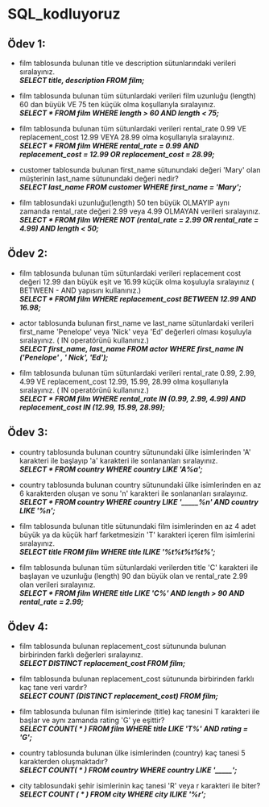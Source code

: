# SQL_kodluyoruz
## Ödev 1:  
- film tablosunda bulunan title ve description sütunlarındaki verileri sıralayınız.  
***SELECT title, description FROM film;***

- film tablosunda bulunan tüm sütunlardaki verileri film uzunluğu (length) 60 dan büyük VE 75 ten küçük olma koşullarıyla sıralayınız.  
***SELECT * FROM film WHERE length > 60 AND length < 75;***

- film tablosunda bulunan tüm sütunlardaki verileri rental_rate 0.99 VE replacement_cost 12.99 VEYA 28.99 olma koşullarıyla sıralayınız.  
***SELECT * FROM film WHERE rental_rate = 0.99 AND replacement_cost = 12.99 OR replacement_cost = 28.99;***

- customer tablosunda bulunan first_name sütunundaki değeri 'Mary' olan müşterinin last_name sütunundaki değeri nedir?  
***SELECT last_name FROM customer WHERE first_name = 'Mary';***

- film tablosundaki uzunluğu(length) 50 ten büyük OLMAYIP aynı zamanda rental_rate değeri 2.99 veya 4.99 OLMAYAN verileri sıralayınız.  
***SELECT * FROM film WHERE NOT (rental_rate = 2.99 OR rental_rate = 4.99) AND length < 50;***

## Ödev 2:
- film tablosunda bulunan tüm sütunlardaki verileri replacement cost değeri 12.99 dan büyük eşit ve 16.99 küçük olma koşuluyla sıralayınız ( BETWEEN - AND yapısını kullanınız.)  
***SELECT * FROM film WHERE replacement_cost BETWEEN 12.99 AND 16.98;***  

- actor tablosunda bulunan first_name ve last_name sütunlardaki verileri first_name 'Penelope' veya 'Nick' veya 'Ed' değerleri olması koşuluyla sıralayınız. ( IN operatörünü kullanınız.)  
***SELECT first_name, last_name FROM actor WHERE first_name IN ('Penelope' , ' Nick', 'Ed');***  

- film tablosunda bulunan tüm sütunlardaki verileri rental_rate 0.99, 2.99, 4.99 VE replacement_cost 12.99, 15.99, 28.99 olma koşullarıyla sıralayınız. ( IN operatörünü kullanınız.)   
***SELECT * FROM film WHERE rental_rate IN (0.99, 2.99, 4.99) AND replacement_cost IN (12.99, 15.99, 28.99);***   

## Ödev 3:
- country tablosunda bulunan country sütunundaki ülke isimlerinden 'A' karakteri ile başlayıp 'a' karakteri ile sonlananları sıralayınız.  
***SELECT * FROM country WHERE country LIKE 'A%a';***   

- country tablosunda bulunan country sütunundaki ülke isimlerinden en az 6 karakterden oluşan ve sonu 'n' karakteri ile sonlananları sıralayınız.  
***SELECT * FROM country WHERE country LIKE '_____%n' AND country LIKE '%n';***

- film tablosunda bulunan title sütunundaki film isimlerinden en az 4 adet büyük ya da küçük harf farketmesizin 'T' karakteri içeren film isimlerini sıralayınız.  
***SELECT title FROM film WHERE title ILIKE '%t%t%t%t%';***   

- film tablosunda bulunan tüm sütunlardaki verilerden title 'C' karakteri ile başlayan ve uzunluğu (length) 90 dan büyük olan ve rental_rate 2.99 olan verileri sıralayınız.  
***SELECT * FROM film WHERE title LIKE 'C%' AND length > 90 AND rental_rate = 2.99;***

## Ödev 4:  
- film tablosunda bulunan replacement_cost sütununda bulunan birbirinden farklı değerleri sıralayınız.  
***SELECT DISTINCT replacement_cost  FROM film;***

- film tablosunda bulunan replacement_cost sütununda birbirinden farklı kaç tane veri vardır?  
***SELECT COUNT (DISTINCT replacement_cost)   FROM film;***

- film tablosunda bulunan film isimlerinde (title) kaç tanesini T karakteri ile başlar ve aynı zamanda rating 'G' ye eşittir?  
***SELECT COUNT( * ) FROM film WHERE title LIKE 'T%' AND rating = 'G';***   

- country tablosunda bulunan ülke isimlerinden (country) kaç tanesi 5 karakterden oluşmaktadır?   
***SELECT COUNT( * ) FROM country WHERE country LIKE '_____';***   

- city tablosundaki şehir isimlerinin kaç tanesi 'R' veya r karakteri ile biter?   
***SELECT COUNT ( * ) FROM city WHERE city ILIKE '%r';***
